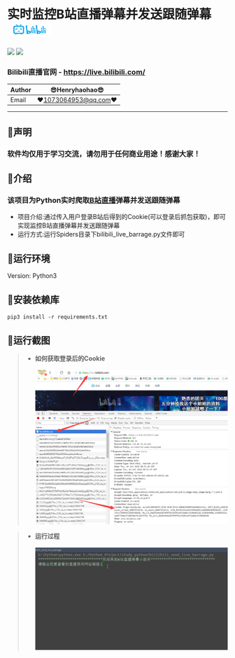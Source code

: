 实时监控B站直播弹幕并发送跟随弹幕 ![enter image description here](Pic/logo.png)
===========================
![](https://img.shields.io/badge/Python-3.6.3-green.svg) ![](https://img.shields.io/badge/requests-2.18.4-green.svg) 
### Bilibili直播官网 - https://live.bilibili.com/

|Author|:sunglasses:Henryhaohao:sunglasses:|
|---|---
|Email|:hearts:1073064953@qq.com:hearts:

    
****
## :dolphin:声明
### 软件均仅用于学习交流，请勿用于任何商业用途！感谢大家！
## :dolphin:介绍
### 该项目为Python实时爬取[B站直播](https://live.bilibili.com/)弹幕并发送跟随弹幕
- 项目介绍:通过传入用户登录B站后得到的Cookie(可以登录后抓包获取)，即可实现监控B站直播弹幕并发送跟随弹幕
- 运行方式:运行Spiders目录下bilibili_live_barrage.py文件即可
## :dolphin:运行环境
Version: Python3
## :dolphin:安装依赖库
```
pip3 install -r requirements.txt
```
## :dolphin:运行截图
> - **如何获取登录后的Cookie**<br><br>
![enter image description here](Pic/find_cookie.png)

> - **运行过程**<br><br>
![enter image description here](Pic/run.gif)




